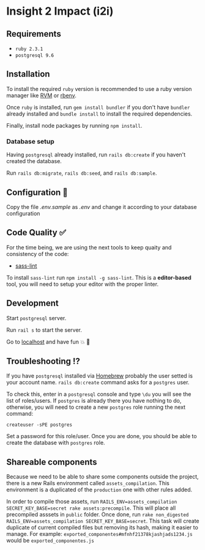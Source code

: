 # Insight 2 Impact (i2i)


## Requirements
* `ruby 2.3.1`
* `postgresql 9.6`

## Installation
To install the required `ruby` version is recommended to use a ruby version manager like [RVM](https://rvm.io/) or [rbenv](https://github.com/rbenv/rbenv).

Once `ruby` is installed, run `gem install bundler` if you don't have `bundler` already installed and `bundle install` to install the required dependencies.

Finally, install node packages by running `npm install`.

### Database setup
Having `postgresql` already installed, run `rails db:create` if you haven't created the database.

Run `rails db:migrate`, `rails db:seed`, and `rails db:sample`.

## Configuration :floppy_disk:
Copy the file *.env.sample* as *.env* and change it according to your database configuration

## Code Quality :white_check_mark:
For the time being, we are using the next tools to keep quaity and consistency of the code:

* [sass-lint](https://github.com/brigade/scss-lint)

To install `sass-lint` run `npm install -g sass-lint`. This is a **editor-based** tool, you will need to setup your editor with the proper linter.

## Development
Start `postgresql` server.

Run `rail s` to start the server.

Go to [localhost](http://localhost:3000) and have fun :collision: :tada:

## Troubleshooting :interrobang:
If you have `postgresql` installed via [Homebrew](http://brew.sh/) probably the user setted is your account name. `rails db:create` command asks for a `postgres` user.

To check this, enter in a `postgresql` console and type `\du` you will see the list of roles/users. If `postgres` is already there you have nothing to do, otherwise, you will need to create a new `postgres` role running the next command:

	createuser -sPE postgres

Set a password for this role/user. Once you are done, you should be able to create the database with `postgres` role.

## Shareable components

Because we need to be able to share some components outside the project, there is a new Rails environment called `assets_compilation`. This environment is a duplicated of the `production` one with other rules added.

In order to compile those assets, run `RAILS_ENV=assets_compilation SECRET_KEY_BASE=secret rake assets:precompile`. This will place all precompiled asssets in `public` folder. Once done, run `rake non_digested RAILS_ENV=assets_compilation SECRET_KEY_BASE=secret`. This task will create duplicate of current compiled files but removing its hash, making it easier to manage. For example: `exported_componentes#mfnhf21378kjashjads1234.js` would be `exported_componentes.js`
